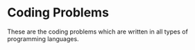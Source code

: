 # Coding Problems
These are the coding problems which are written in all types of programming languages.

